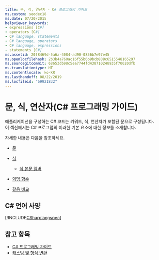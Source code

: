 ```yaml
---
title: 문, 식, 연산자 - C# 프로그래밍 가이드
ms.custom: seodec18
ms.date: 07/20/2015
helpviewer_keywords:
- expressions [C#]
- operators [C#]
- C# language, statements
- C# language, operators
- C# language, expressions
- statements [C#]
ms.assetid: 20f8469d-5a6a-4084-ad90-0856b7e97e45
ms.openlocfilehash: 2b3b4a760ac16f55b6b9bcb808c6515548165297
ms.sourcegitcommit: 68653db98c5ea7744fd438710248935f70020dfb
ms.translationtype: HT
ms.contentlocale: ko-KR
ms.lasthandoff: 08/22/2019
ms.locfileid: "69921832"
---
```

# <a name="statements-expressions-and-operators-c-programming-guide"></a>문, 식, 연산자(C# 프로그래밍 가이드)

애플리케이션을 구성하는 C# 코드는 키워드, 식, 연산자가 포함된 문으로 구성됩니다. 이 섹션에서는 C# 프로그램의 이러한 기본 요소에 대한 정보를 소개합니다.

 자세한 내용은 다음을 참조하세요.

- [문](statements.md)

- [식](expressions.md)

  - [식 본문 멤버](expression-bodied-members.md)

- [익명 함수](anonymous-functions.md)

- [같음 비교](equality-comparisons.md)

## <a name="c-language-specification"></a>C# 언어 사양

[!INCLUDE[CSharplangspec](~/includes/csharplangspec-md.md)]

## <a name="see-also"></a>참고 항목

- [C# 프로그래밍 가이드](../index.md)
- [캐스팅 및 형식 변환](../types/casting-and-type-conversions.md)
